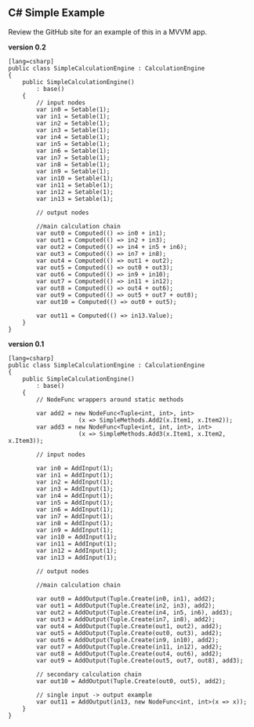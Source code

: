 C# Simple Example
-----------------

Review the GitHub site for an example of this in a MVVM app.

__version 0.2__

    [lang=csharp]
    public class SimpleCalculationEngine : CalculationEngine
    {
        public SimpleCalculationEngine()
            : base()
        {
            // input nodes
            var in0 = Setable(1);
            var in1 = Setable(1);
            var in2 = Setable(1);
            var in3 = Setable(1);
            var in4 = Setable(1);
            var in5 = Setable(1);
            var in6 = Setable(1);
            var in7 = Setable(1);
            var in8 = Setable(1);
            var in9 = Setable(1);
            var in10 = Setable(1);
            var in11 = Setable(1);
            var in12 = Setable(1);
            var in13 = Setable(1);

            // output nodes

            //main calculation chain
            var out0 = Computed(() => in0 + in1);
            var out1 = Computed(() => in2 + in3);
            var out2 = Computed(() => in4 + in5 + in6);
            var out3 = Computed(() => in7 + in8);
            var out4 = Computed(() => out1 + out2);
            var out5 = Computed(() => out0 + out3);
            var out6 = Computed(() => in9 + in10);
            var out7 = Computed(() => in11 + in12);
            var out8 = Computed(() => out4 + out6);
            var out9 = Computed(() => out5 + out7 + out8);
            var out10 = Computed(() => out0 + out5);

            var out11 = Computed(() => in13.Value);
        }
    }

__version 0.1__

    [lang=csharp]
    public class SimpleCalculationEngine : CalculationEngine
    {
        public SimpleCalculationEngine()
            : base()
        {
            // NodeFunc wrappers around static methods

            var add2 = new NodeFunc<Tuple<int, int>, int>
                        (x => SimpleMethods.Add2(x.Item1, x.Item2));
            var add3 = new NodeFunc<Tuple<int, int, int>, int>
                        (x => SimpleMethods.Add3(x.Item1, x.Item2, x.Item3));

            // input nodes

            var in0 = AddInput(1);
            var in1 = AddInput(1);
            var in2 = AddInput(1);
            var in3 = AddInput(1);
            var in4 = AddInput(1);
            var in5 = AddInput(1);
            var in6 = AddInput(1);
            var in7 = AddInput(1);
            var in8 = AddInput(1);
            var in9 = AddInput(1);
            var in10 = AddInput(1);
            var in11 = AddInput(1);
            var in12 = AddInput(1);
            var in13 = AddInput(1);

            // output nodes

            //main calculation chain

            var out0 = AddOutput(Tuple.Create(in0, in1), add2);
            var out1 = AddOutput(Tuple.Create(in2, in3), add2);
            var out2 = AddOutput(Tuple.Create(in4, in5, in6), add3);
            var out3 = AddOutput(Tuple.Create(in7, in8), add2);
            var out4 = AddOutput(Tuple.Create(out1, out2), add2);
            var out5 = AddOutput(Tuple.Create(out0, out3), add2);
            var out6 = AddOutput(Tuple.Create(in9, in10), add2);
            var out7 = AddOutput(Tuple.Create(in11, in12), add2);
            var out8 = AddOutput(Tuple.Create(out4, out6), add2);
            var out9 = AddOutput(Tuple.Create(out5, out7, out8), add3);

            // secondary calculation chain
            var out10 = AddOutput(Tuple.Create(out0, out5), add2);

            // single input -> output example
            var out11 = AddOutput(in13, new NodeFunc<int, int>(x => x));
        }
    }